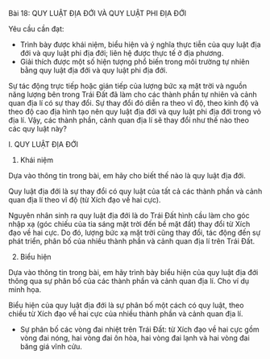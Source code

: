 Bài 18: QUY LUẬT ĐỊA ĐỚI VÀ QUY LUẬT PHI ĐỊA ĐỚI

Yêu cầu cần đạt:
- Trình bày được khái niệm, biểu hiện và ý nghĩa thực tiễn của quy luật địa đới và quy luật phi địa đới; liên hệ được thực tế ở địa phương.
- Giải thích được một số hiện tượng phổ biến trong môi trường tự nhiên bằng quy luật địa đới và quy luật phi địa đới.

Sự tác động trực tiếp hoặc gián tiếp của lượng bức xạ mặt trời và nguồn năng lượng bên trong Trái Đất đã làm cho các thành phần tự nhiên và cảnh quan địa lí có sự thay đổi. Sự thay đổi đó diễn ra theo vĩ độ, theo kinh độ và theo độ cao địa hình tạo nên quy luật địa đới và quy luật phi địa đới trong vỏ địa lí. Vậy, các thành phần, cảnh quan địa lí sẽ thay đổi như thế nào theo các quy luật này?

I. QUY LUẬT ĐỊA ĐỚI

1. Khái niệm

Dựa vào thông tin trong bài, em hãy cho biết thế nào là quy luật địa đới.

Quy luật địa đới là sự thay đổi có quy luật của tất cả các thành phần và cảnh quan địa lí theo vĩ độ (từ Xích đạo về hai cực).

Nguyên nhân sinh ra quy luật địa đới là do Trái Đất hình cầu làm cho góc nhập xạ (góc chiếu của tia sáng mặt trời đến bề mặt đất) thay đổi từ Xích đạo về hai cực. Do đó, lượng bức xạ mặt trời cũng thay đổi, tác động đến sự phát triển, phân bố của nhiều thành phần và cảnh quan địa lí trên Trái Đất.

2. Biểu hiện

Dựa vào thông tin trong bài, em hãy trình bày biểu hiện của quy luật địa đới thông qua sự phân bố của các thành phần và cảnh quan địa lí. Cho ví dụ minh họa.

Biểu hiện của quy luật địa đới là sự phân bố một cách có quy luật, theo chiều từ Xích đạo về hai cực của nhiều thành phần và cảnh quan địa lí.
- Sự phân bố các vòng đai nhiệt trên Trái Đất: từ Xích đạo về hai cực gồm vòng đai nóng, hai vòng đai ôn hòa, hai vòng đai lạnh và hai vòng đai băng giá vĩnh cửu.